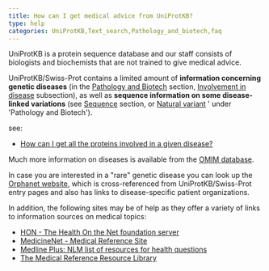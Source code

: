 ```yaml
---
title: How can I get medical advice from UniProtKB?
type: help
categories: UniProtKB,Text_search,Pathology_and_biotech,faq
---
```


UniProtKB is a protein sequence database and our staff consists of biologists and biochemists that are not trained to give medical advice.

UniProtKB/Swiss-Prot contains a limited amount of **information concerning genetic diseases** (in the [Pathology and Biotech](https://www.uniprot.org/help/pathology_and_biotech_section) section, [Involvement in disease](https://www.uniprot.org/help/involvement_in_disease) subsection), as well as **sequence information on some disease-linked variations** (see [Sequence](https://www.uniprot.org/help/sequences_section) section, or [Natural variant](https://www.uniprot.org/help/variant) ' under 'Pathology and Biotech').

see:

-   [How can I get all the proteins involved in a given disease?](https://www.uniprot.org/help/disease_query)

Much more information on diseases is available from the [OMIM database](http://www.omim.org/).

In case you are interested in a "rare" genetic disease you can look up the [Orphanet website](http://www.orpha.net/), which is cross-referenced from UniProtKB/Swiss-Prot entry pages and also has links to disease-specific patient organizations.

In addition, the following sites may be of help as they offer a variety of links to information sources on medical topics:

-   [HON - The Health On the Net foundation server](http://www.hon.ch/)
-   [MedicineNet - Medical Reference Site](http://www.medicinenet.com/)
-   [Medline Plus: NLM list of resources for health questions](http://medlineplus.nlm.nih.gov/medlineplus/)
-   [The Medical Reference Resource Library](http://www.guidetohealthcareschools.com/library/medical-reference)
